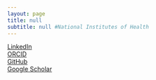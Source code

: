 ```yaml
---
layout: page
title: null
subtitle: null #National Institutes of Health
---
```


<div class="centered-container">
    <a href="https://www.linkedin.com/in/wtchu/" target="_blank" class="custom-button linkedin-color">LinkedIn</a>
</div>

<div class="centered-container">
    <a href="https://orcid.org/0000-0001-7818-9139" target="_blank" class="custom-button orcid-color">ORCID</a>
</div>

<!-- Corrected the text to "Google Scholar" since the link directs there -->
<div class="centered-container">
    <a href="https://github.com/wtchu8" target="_blank" class="custom-button github-color">GitHub</a>
</div>

<div class="centered-container">
    <a href="https://scholar.google.com/citations?user=xHsbPqkAAAAJ&hl=en" target="_blank" class="custom-button google-scholar-color">Google Scholar</a>
</div>

<!-- <div style="text-align: center; margin-top: 20px;">
    <a href="https://www.linkedin.com/in/wtchu/" target="_blank" style="display: inline-block; padding: 10px 20px; background-color: #0077B5; color: white; text-decoration: none; border-radius: 4px; border: 1px solid white;font-family: 'Open Sans', 'Helvetica Neue', Helvetica, Arial, sans-serif;">LinkedIn</a>
</div>

<div style="text-align: center; margin-top: 20px;">
    <a href="https://orcid.org/0000-0001-7818-9139" target="_blank" style="display: inline-block; padding: 10px 20px; background-color: #A6CE39; color: white; text-decoration: none; border-radius: 4px; border: 1px solid white;font-family: 'Open Sans', 'Helvetica Neue', Helvetica, Arial, sans-serif;">ORCID</a>
</div>

<div style="text-align: center; margin-top: 20px;">
    <a href="https://github.com/wtchu8" target="_blank" style="display: inline-block; padding: 10px 20px; background-color: #171515; color: white; text-decoration: none; border-radius: 4px; border: 1px solid white;font-family: 'Open Sans', 'Helvetica Neue', Helvetica, Arial, sans-serif;">GitHub</a>
</div>

<div style="text-align: center; margin-top: 20px;">
    <a href="https://scholar.google.com/citations?user=xHsbPqkAAAAJ&hl=en" target="_blank" style="display: inline-block; padding: 10px 20px; background-color: #4285F4; color: white; text-decoration: none; border-radius: 4px; border: 1px solid white;font-family: 'Open Sans', 'Helvetica Neue', Helvetica, Arial, sans-serif;">Google Scholar</a>
</div> -->